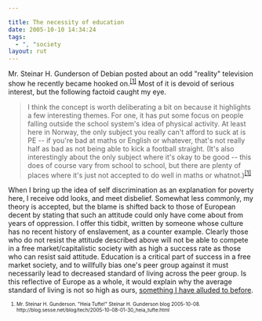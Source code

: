 ```yaml
---

title: The necessity of education
date: 2005-10-10 14:34:24
tags:
  - ", "society
layout: rut
---
```


<p>Mr. Steinar H. Gunderson of Debian posted about an odd "reality" television show he recently became hooked on.<sup><a href="http://blog.sesse.net/blog/tech/2005-10-08-01-30_heia_tufte.html">[1]</a></sup> Most of it is devoid of serious interest, but the following factoid caught my eye.</p>  <blockquote>I think the concept is worth deliberating a bit on because it highlights a few interesting themes. For one, it has put some focus on people falling outside the school system's idea of physical activity. At least here in Norway, the only subject you really can't afford to suck at is PE -- if you're bad at maths or English or whatever, that's not really half as bad as not being able to kick a football straight. (It's also interestingly about the only subject where it's okay to be good -- this does of course vary from school to school, but there are plenty of places where it's just not accepted to do well in maths or whatnot.)<sup><a href="http://blog.sesse.net/blog/tech/2005-10-08-01-30_heia_tufte.html">[1]</a></sup></blockquote>  <p>When I bring up the idea of self discrimination as an explanation for poverty here, I receive odd looks, and meet disbelief.  Somewhat less commonly, my theory is accepted, but the blame is shifted back to those of European decent by stating that such an attitude could only have come about from years of oppression.  I offer this tidbit, written by someone whose culture has no recent history of enslavement, as a counter example.  Clearly those who do not resist the attitude described above will not be able to compete in a free market/capitalistic society with as high a success rate as those who can resist said attitude.  Education is a critical part of success in a free market society, and to willfully bias one's peer group against it must necessarily lead to decreased standard of living across the peer group.  Is this reflective of Europe as a whole, it would explain why the average standard of living is not so high as ours, <a href="https://www.schierer.org/~luke/log/20050628-1016/summer-heat">something I have alluded to before</a>.</p>  <font size="-2"> <ol> <li>Mr. Steinar H. Gunderson. "Heia Tufte!" Steinar H. Gunderson blog 2005-10-08. http://blog.sesse.net/blog/tech/2005-10-08-01-30_heia_tufte.html  </li> </ol> </font>

